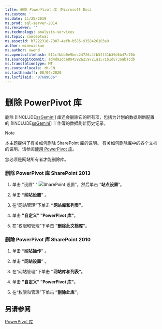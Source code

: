 ```yaml
---
title: 删除 PowerPivot 库 |Microsoft Docs
ms.custom: ''
ms.date: 11/25/2019
ms.prod: sql-server-2014
ms.reviewer: ''
ms.technology: analysis-services
ms.topic: conceptual
ms.assetid: b7222318-7307-4afb-b585-9358426103a0
author: minewiskan
ms.author: owend
ms.openlocfilehash: 511cfbbb0e9bec24726c4fb52f31b30d6b47a70b
ms.sourcegitcommit: ad4d92dce894592a259721a1571b1d8736abacdb
ms.translationtype: MT
ms.contentlocale: zh-CN
ms.lasthandoff: 08/04/2020
ms.locfileid: "87689036"
---
```

# <a name="delete-powerpivot-gallery"></a>删除 PowerPivot 库
  删除 [!INCLUDE[ssGemini](../../includes/ssgemini-md.md)] 库还会删除它的所有项，包括为计划的数据刷新配置的 [!INCLUDE[ssGemini](../../includes/ssgemini-md.md)] 工作簿的数据刷新历史记录。

> [!NOTE]
>  本主题提供了有关如何删除 SharePoint 库的说明。 有关如何删除库中的各个文档的说明，请参阅[使用 PowerPivot 库](use-power-pivot-gallery.md)。

 您必须是网站所有者才能删除库。

### <a name="delete-powerpivot-gallery-sharepoint-2013"></a>删除 PowerPivot 库 SharePoint 2013

1.  单击 "设置" " ![SharePoint 设置](../media/as-sharepoint2013-settings-gear.gif "SharePoint 设置")"，然后单击 "**站点设置**"。

2.  单击 **“网站设置”** 。

3.  在“网站管理”下单击 **“网站库和列表”**。

4.  单击 **"自定义" "PowerPivot 库"**。

5.  在“权限和管理”下单击 **“删除此文档库”**。

### <a name="delete-powerpivot-gallery-sharepoint-2010"></a>删除 PowerPivot 库 SharePoint 2010

1.  单击 **“网站操作”** 。

2.  单击 **“网站设置”** 。

3.  在“网站管理”下单击 **“网站库和列表”**。

4.  单击 **"自定义" "PowerPivot 库"**。

5.  在“权限和管理”下单击 **“删除此库”**。

## <a name="see-also"></a>另请参阅
 [PowerPivot 库](../../index.yml)


